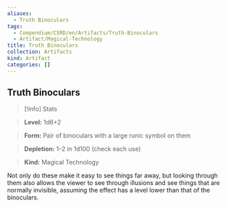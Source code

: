 ```yaml
---
aliases:
  - Truth Binoculars
tags:
  - Compendium/CSRD/en/Artifacts/Truth-Binoculars
  - Artifact/Magical-Technology
title: Truth Binoculars
collection: Artifacts
kind: Artifact
categories: []
---
```

## Truth Binoculars   
>[!info] Stats    
> **Level:** 1d6+2    
> **Form:** Pair of binoculars with a large runic symbol on them    
> **Depletion:**  1–2 in 1d100 (check each use)    
> **Kind:** Magical Technology  
    
Not only do these make it easy to see things far away, but looking through them also allows the viewer to see through illusions and see things that are normally invisible, assuming the effect has a level lower than that of the binoculars.